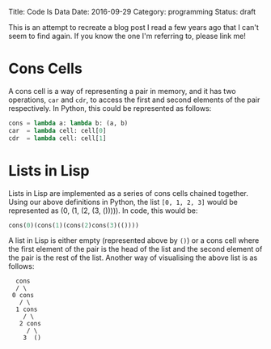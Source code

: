 Title: Code Is Data
Date: 2016-09-29
Category: programming
Status: draft

This is an attempt to recreate a blog post I read a few years ago that I can't
seem to find again. If you know the one I'm referring to, please link me!

# Cons Cells

A cons cell is a way of representing a pair in memory, and it has two
operations, `car` and `cdr`, to access the first and second elements of the
pair respectively. In Python, this could be represented as follows:

```python
cons = lambda a: lambda b: (a, b)
car  = lambda cell: cell[0]
cdr  = lambda cell: cell[1]
```

# Lists in Lisp

Lists in Lisp are implemented as a series of cons cells chained together.
Using our above definitions in Python, the list `[0, 1, 2, 3]` would be
represented as (0, (1, (2, (3, ())))). In code, this would be:

```python
cons(0)(cons(1)(cons(2)cons(3)(())))
```

A list in Lisp is either empty (represented above by `()`) or a cons cell where
the first element of the pair is the head of the list and the second element of
the pair is the rest of the list. Another way of visualising the above list is
as follows:

```
  cons
  / \
 0 cons
   / \
  1 cons
    / \
   2 cons
     / \
    3  ()
```
